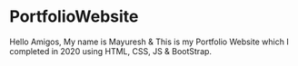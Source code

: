 # PortfolioWebsite
Hello Amigos, My name is Mayuresh & This is my Portfolio Website which I completed in 2020 using HTML, CSS, JS &amp; BootStrap.
